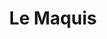 ---
title: "Le Maquis"
instagram: "https://www.instagram.com/le_maquis_art/"
twitter: "https://twitter.com/lemaquislemans" 
---
